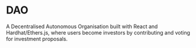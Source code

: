 # DAO

A Decentralised Autonomous Organisation built with React and Hardhat/Ethers.js, where users become investors by contributing and voting for investment proposals.
